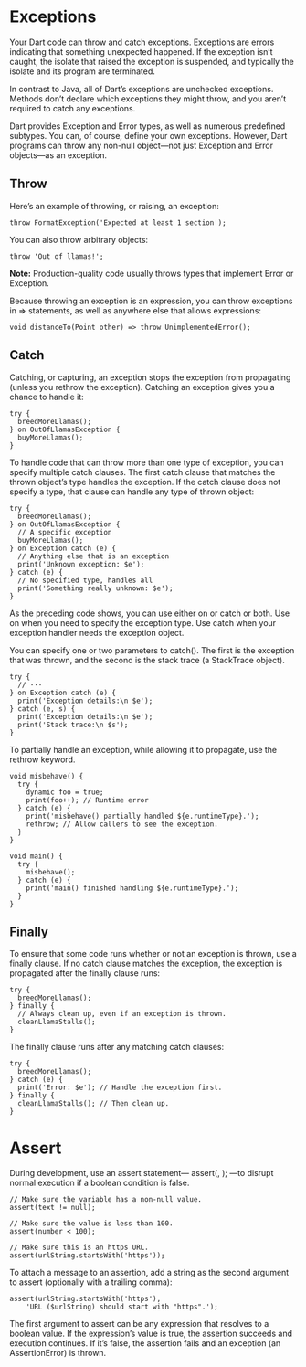 # Exceptions
Your Dart code can throw and catch exceptions. Exceptions are errors indicating that something unexpected happened. If the exception isn’t caught, the isolate that raised the exception is suspended, and typically the isolate and its program are terminated.

In contrast to Java, all of Dart’s exceptions are unchecked exceptions. Methods don’t declare which exceptions they might throw, and you aren’t required to catch any exceptions.

Dart provides Exception and Error types, as well as numerous predefined subtypes. You can, of course, define your own exceptions. However, Dart programs can throw any non-null object—not just Exception and Error objects—as an exception.
## Throw
Here’s an example of throwing, or raising, an exception:
```
throw FormatException('Expected at least 1 section');
```
You can also throw arbitrary objects:
```
throw 'Out of llamas!';
```
**Note:** Production-quality code usually throws types that implement Error or Exception.

Because throwing an exception is an expression, you can throw exceptions in => statements, as well as anywhere else that allows expressions:
```
void distanceTo(Point other) => throw UnimplementedError();
```
## Catch
Catching, or capturing, an exception stops the exception from propagating (unless you rethrow the exception). Catching an exception gives you a chance to handle it:
```
try {
  breedMoreLlamas();
} on OutOfLlamasException {
  buyMoreLlamas();
}
```
To handle code that can throw more than one type of exception, you can specify multiple catch clauses. The first catch clause that matches the thrown object’s type handles the exception. If the catch clause does not specify a type, that clause can handle any type of thrown object:
```
try {
  breedMoreLlamas();
} on OutOfLlamasException {
  // A specific exception
  buyMoreLlamas();
} on Exception catch (e) {
  // Anything else that is an exception
  print('Unknown exception: $e');
} catch (e) {
  // No specified type, handles all
  print('Something really unknown: $e');
}
```
As the preceding code shows, you can use either on or catch or both. Use on when you need to specify the exception type. Use catch when your exception handler needs the exception object.

You can specify one or two parameters to catch(). The first is the exception that was thrown, and the second is the stack trace (a StackTrace object).
```
try {
  // ···
} on Exception catch (e) {
  print('Exception details:\n $e');
} catch (e, s) {
  print('Exception details:\n $e');
  print('Stack trace:\n $s');
}
```
To partially handle an exception, while allowing it to propagate, use the rethrow keyword.
```
void misbehave() {
  try {
    dynamic foo = true;
    print(foo++); // Runtime error
  } catch (e) {
    print('misbehave() partially handled ${e.runtimeType}.');
    rethrow; // Allow callers to see the exception.
  }
}

void main() {
  try {
    misbehave();
  } catch (e) {
    print('main() finished handling ${e.runtimeType}.');
  }
}
```
## Finally
To ensure that some code runs whether or not an exception is thrown, use a finally clause. If no catch clause matches the exception, the exception is propagated after the finally clause runs:
```
try {
  breedMoreLlamas();
} finally {
  // Always clean up, even if an exception is thrown.
  cleanLlamaStalls();
}
```
The finally clause runs after any matching catch clauses:
```
try {
  breedMoreLlamas();
} catch (e) {
  print('Error: $e'); // Handle the exception first.
} finally {
  cleanLlamaStalls(); // Then clean up.
}
```
# Assert
During development, use an assert statement— assert(<condition>, <optionalMessage>); —to disrupt normal execution if a boolean condition is false.
```
// Make sure the variable has a non-null value.
assert(text != null);

// Make sure the value is less than 100.
assert(number < 100);

// Make sure this is an https URL.
assert(urlString.startsWith('https'));
```
To attach a message to an assertion, add a string as the second argument to assert (optionally with a trailing comma):
```
assert(urlString.startsWith('https'),
    'URL ($urlString) should start with "https".');
```
The first argument to assert can be any expression that resolves to a boolean value. If the expression’s value is true, the assertion succeeds and execution continues. If it’s false, the assertion fails and an exception (an AssertionError) is thrown.